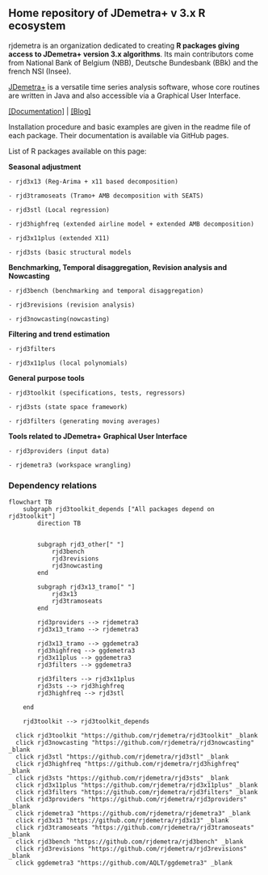 ## Home repository of JDemetra+ v 3.x R ecosystem
<!--

**Here are some ideas to get you started:**

🙋‍♀️ A short introduction - what is your organization all about?
🌈 Contribution guidelines - how can the community get involved?
👩‍💻 Useful resources - where can the community find your docs? Is there anything else the community should know?
🍿 Fun facts - what does your team eat for breakfast?
🧙 Remember, you can do mighty things with the power of [Markdown](https://docs.github.com/github/writing-on-github/getting-started-with-writing-and-formatting-on-github/basic-writing-and-formatting-syntax)
-->

rjdemetra is an organization dedicated to creating **R packages giving access to JDemetra+ version 3.x algorithms**. Its main contributors come from National Bank of Belgium (NBB), Deutsche Bundesbank (BBk) and the french NSI (Insee).

[JDemetra+](https://github.com/jdemetra) is a versatile time series analysis software, whose core routines are written in Java and also accessible via a Graphical User Interface.

[[Documentation]](https://jdemetra-new-documentation.netlify.app/) | [[Blog]](https://jdemetra-universe-blog.netlify.app/)

Installation procedure and basic examples are given in the readme file of each package. Their documentation is available via GitHub pages.

List of R packages available on this page: 

**Seasonal adjustment**

    - rjd3x13 (Reg-Arima + x11 based decomposition)

    - rjd3tramoseats (Tramo+ AMB decomposition with SEATS)
    
    - rjd3stl (Local regression)

    - rjd3highfreq (extended airline model + extended AMB decomposition)
    
    - rjd3x11plus (extended X11)
    
    - rjd3sts (basic structural models
    
**Benchmarking, Temporal disaggregation, Revision analysis and Nowcasting**

    - rjd3bench (benchmarking and temporal disaggregation)
    
    - rjd3revisions (revision analysis)
    
    - rjd3nowcasting(nowcasting)
    
**Filtering and trend estimation**

    - rjd3filters
    
    - rjd3x11plus (local polynomials)

**General purpose tools**
    
    - rjd3toolkit (specifications, tests, regressors)
    
    - rjd3sts (state space framework)
    
    - rjd3filters (generating moving averages)

  
**Tools related to JDemetra+ Graphical User Interface**
    
    - rjd3providers (input data)
    
    - rjdemetra3 (workspace wrangling)


### Dependency relations 

```mermaid
flowchart TB
    subgraph rjd3toolkit_depends ["All packages depend on rjd3toolkit"]
        direction TB


        subgraph rjd3_other[" "]
            rjd3bench
            rjd3revisions
            rjd3nowcasting
        end
        
        subgraph rjd3x13_tramo[" "]
            rjd3x13
            rjd3tramoseats
        end

        rjd3providers --> rjdemetra3
        rjd3x13_tramo --> rjdemetra3

        rjd3x13_tramo --> ggdemetra3
        rjd3highfreq --> ggdemetra3
        rjd3x11plus --> ggdemetra3
        rjd3filters --> ggdemetra3
        
        rjd3filters --> rjd3x11plus
        rjd3sts --> rjd3highfreq
        rjd3highfreq --> rjd3stl

    end

    rjd3toolkit --> rjd3toolkit_depends

  click rjd3toolkit "https://github.com/rjdemetra/rjd3toolkit" _blank
  click rjd3nowcasting "https://github.com/rjdemetra/rjd3nowcasting" _blank
  click rjd3stl "https://github.com/rjdemetra/rjd3stl" _blank
  click rjd3highfreq "https://github.com/rjdemetra/rjd3highfreq" _blank
  click rjd3sts "https://github.com/rjdemetra/rjd3sts" _blank
  click rjd3x11plus "https://github.com/rjdemetra/rjd3x11plus" _blank
  click rjd3filters "https://github.com/rjdemetra/rjd3filters" _blank
  click rjd3providers "https://github.com/rjdemetra/rjd3providers" _blank
  click rjdemetra3 "https://github.com/rjdemetra/rjdemetra3" _blank
  click rjd3x13 "https://github.com/rjdemetra/rjd3x13" _blank
  click rjd3tramoseats "https://github.com/rjdemetra/rjd3tramoseats" _blank
  click rjd3bench "https://github.com/rjdemetra/rjd3bench" _blank
  click rjd3revisions "https://github.com/rjdemetra/rjd3revisions" _blank
  click ggdemetra3 "https://github.com/AQLT/ggdemetra3" _blank
```
